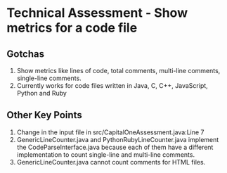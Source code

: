 # Technical Assessment - Show metrics for a code file

## Gotchas

1. Show metrics like lines of code, total comments, multi-line comments, single-line comments.
2. Currently works for code files written in Java, C, C++, JavaScript, Python and Ruby

## Other Key Points

1. Change in the input file in src/CapitalOneAssessment.java:Line 7
2. GenericLineCounter.java and PythonRubyLineCounter.java implement the CodeParseInterface.java because each of them have a different implementation to count single-line and multi-line comments. 
3. GenericLineCounter.java cannot count comments for HTML files.
